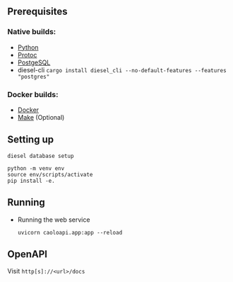 ## Prerequisites

### Native builds:

-   [Python](https://python.org/)
-   [Protoc](https://grpc.io/docs/protoc-installation/)
-   [PostgeSQL](https://www.postgresql.org/)
-   diesel-cli `cargo install diesel_cli --no-default-features --features "postgres"`

### Docker builds:

-   [Docker](https://www.docker.com/)
-   [Make](https://www.gnu.org/software/make/) (Optional)

## Setting up

```
diesel database setup

python -m venv env
source env/scripts/activate
pip install -e.
```

## Running

-   Running the web service

    ```
    uvicorn caoloapi.app:app --reload
    ```

## OpenAPI

Visit `http[s]://<url>/docs`
